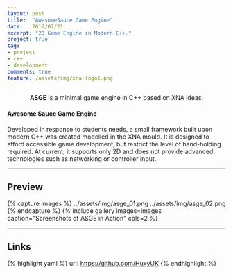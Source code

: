 ```yaml
---
layout: post
title:  "AwesomeSauce Game Engine"
date:   2017/07/21
excerpt: "2D Game Engine in Modern C++."
project: true
tag:
- project
- c++ 
- development
comments: true
feature: /assets/img/xna-logo1.png
---
```


<center><b>ASGE</b> is a minimal game engine in C++ based on XNA ideas.</center>
     
#### Awesome Sauce Game Engine
Developed in response to students needs, a small framework built upon modern C++ was created modelled in the XNA mould. It is designed to afford accessible game development, but restrict the level of hand-holding required. At current, it supports only 2D and does not provide advanced technologies such as networking or controller input. 

---

## Preview

{% capture images %}
	../assets/img/asge_01.png
	../assets/img/asge_02.png
{% endcapture %}
{% include gallery images=images caption="Screenshots of ASGE in Action" cols=2 %}

---

## Links

{% highlight yaml %}
url: https://github.com/HuxyUK
{% endhighlight %}
